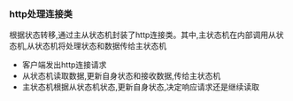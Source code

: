 ### http处理连接类
根据状态转移,通过主从状态机封装了http连接类。其中,主状态机在内部调用从状态机,从状态机将处理状态和数据传给主状态机

- 客户端发出http连接请求
- 从状态机读取数据,更新自身状态和接收数据,传给主状态机
- 主状态机根据从状态机状态,更新自身状态,决定响应请求还是继续读取